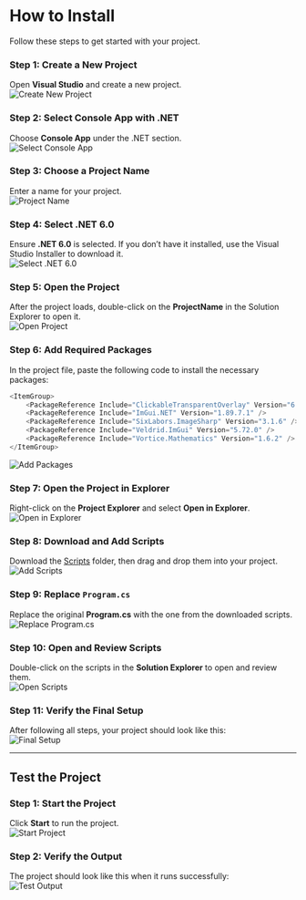 # How to Install

Follow these steps to get started with your project.

### Step 1: Create a New Project
Open **Visual Studio** and create a new project.  
![Create New Project](./pictures/1.png)

### Step 2: Select Console App with .NET
Choose **Console App** under the .NET section.  
![Select Console App](./pictures/2.png)

### Step 3: Choose a Project Name
Enter a name for your project.  
![Project Name](./pictures/3.png)

### Step 4: Select .NET 6.0
Ensure **.NET 6.0** is selected. If you don’t have it installed, use the Visual Studio Installer to download it.  
![Select .NET 6.0](./pictures/4.png)

### Step 5: Open the Project
After the project loads, double-click on the **ProjectName** in the Solution Explorer to open it.  
![Open Project](./pictures/5.png)

### Step 6: Add Required Packages
In the project file, paste the following code to install the necessary packages:

```csharp
<ItemGroup>
    <PackageReference Include="ClickableTransparentOverlay" Version="6.2.1" />
    <PackageReference Include="ImGui.NET" Version="1.89.7.1" />
    <PackageReference Include="SixLabors.ImageSharp" Version="3.1.6" />
    <PackageReference Include="Veldrid.ImGui" Version="5.72.0" />
    <PackageReference Include="Vortice.Mathematics" Version="1.6.2" />
</ItemGroup>
```

![Add Packages](./pictures/6.png)

### Step 7: Open the Project in Explorer
Right-click on the **Project Explorer** and select **Open in Explorer**.  
![Open in Explorer](./pictures/7.png)

### Step 8: Download and Add Scripts
Download the [Scripts](./Scripts) folder, then drag and drop them into your project.  
![Add Scripts](./pictures/8.png)

### Step 9: Replace `Program.cs`
Replace the original **Program.cs** with the one from the downloaded scripts.  
![Replace Program.cs](./pictures/9.png)

### Step 10: Open and Review Scripts
Double-click on the scripts in the **Solution Explorer** to open and review them.  
![Open Scripts](./pictures/10.png)

### Step 11: Verify the Final Setup
After following all steps, your project should look like this:  
![Final Setup](./pictures/11_finish.png)

---

## Test the Project

### Step 1: Start the Project
Click **Start** to run the project.  
![Start Project](./pictures/12_test.png)

### Step 2: Verify the Output
The project should look like this when it runs successfully:  
![Test Output](./pictures/13_test.png)
